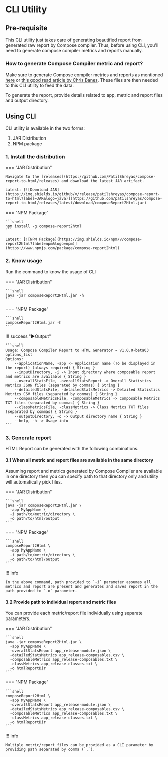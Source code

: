 # CLI Utility

## Pre-requisite

This CLI utility just takes care of generating beautified report from generated raw report by Compose compiler.
Thus, before using CLI, you'll need to generate compose compiler metrics and reports manually.

### How to generate Compose Compiler metric and report?

Make sure to generate Compose compiler metrics and reports as
mentioned [here](https://github.com/androidx/androidx/blob/androidx-main/compose/compiler/design/compiler-metrics.md)
or [this good read article by Chris Banes](https://chris.banes.dev/composable-metrics/). These files are then needed to
this CLI utility to feed the data.

To generate the report, provide details related to app, metric and report files and output directory.

## Using CLI

CLI utility is available in the two forms:

1. JAR Distribution
2. NPM package

### 1. Install the distribution

=== "JAR Distribution"

    Navigate to the [releases](https://github.com/PatilShreyas/compose-report-to-html/releases) and download the latest JAR artifact.

    Latest: [![Download JAR](https://img.shields.io/github/v/release/patilshreyas/compose-report-to-html?label=JAR&logo=java)](https://github.com/patilshreyas/compose-report-to-html/releases/latest/download/composeReport2Html.jar)

=== "NPM Package"

    ```shell
    npm install -g compose-report2html
    ```

    Latest: [![NPM Package](https://img.shields.io/npm/v/compose-report2html?label=npm&logo=npm)](https://www.npmjs.com/package/compose-report2html)

### 2. Know usage

Run the command to know the usage of CLI

=== "JAR Distribution"

    ```shell
    java -jar composeReport2Html.jar -h
    ```

=== "NPM Package"

    ```shell
    composeReport2Html.jar -h
    ```

!!! success "▶️Output"

    ```shell
    Usage: Compose Compiler Report to HTML Generator ~ v1.0.0-beta03 options_list
    Options:
        --applicationName, -app -> Application name (To be displayed in the report) (always required) { String }
        --inputDirectory, -i -> Input directory where composable report and metrics are available { String }
        --overallStatsFile, -overallStatsReport -> Overall Statistics Metrics JSON files (separated by commas) { String }
        --detailedStatsFile, -detailedStatsMetrics -> Detailed Statistics Metrics CSV files (separated by commas) { String }
        --composableMetricsFile, -composableMetrics -> Composable Metrics TXT files (separated by commas) { String }
        --classMetricsFile, -classMetrics -> Class Metrics TXT files (separated by commas) { String }
        --outputDirectory, -o -> Output directory name { String }
        --help, -h -> Usage info
    ```

### 3. Generate report

HTML Report can be generated with the following combinations. 

#### 3.1 When all metric and report files are available in the same directory

Assuming report and metrics generated by Compose Compiler are available in one directory then you can specify path to
that directory only and utility will automatically pick files.

=== "JAR Distribution"

    ```shell
    java -jar composeReport2Html.jar \
      -app MyAppName \
      -i path/to/metric/directory \
      -o path/to/html/output
    ```

=== "NPM Package"

    ```shell
    composeReport2Html \
      -app MyAppName \
      -i path/to/metric/directory \
      -o path/to/html/output
    ```

!!! info

    In the above command, path provided to `-i` parameter assumes all metrics and report are present and generates and saves report in the path provided to `-o` parameter.

#### 3.2 Provide path to individual report and metric files

You can provide each metric/report file individually using separate parameters.
    
=== "JAR Distribution"

    ```shell
    java -jar composeReport2Html.jar \
      -app MyAppName \
      -overallStatsReport app_release-module.json \
      -detailedStatsMetrics app_release-composables.csv \
      -composableMetrics app_release-composables.txt \
      -classMetrics app_release-classes.txt \
      -o htmlReportDir
    ```

=== "NPM Package"

    ```shell
    composeReport2Html \
      -app MyAppName \
      -overallStatsReport app_release-module.json \
      -detailedStatsMetrics app_release-composables.csv \
      -composableMetrics app_release-composables.txt \
      -classMetrics app_release-classes.txt \
      -o htmlReportDir
    ```

!!! info

    Multiple metric/report files can be provided as a CLI parameter by providing path separated by comma (`,`).
